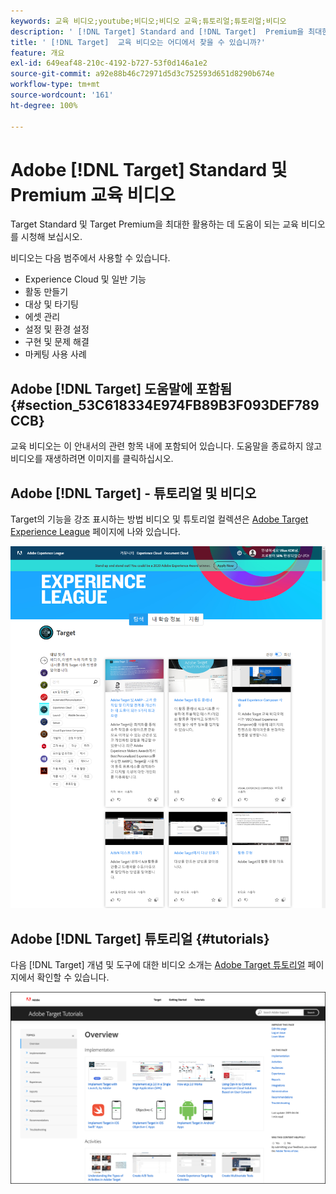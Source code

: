 ```yaml
---
keywords: 교육 비디오;youtube;비디오;비디오 교육;튜토리얼;튜토리얼;비디오
description: ' [!DNL Target] Standard and [!DNL Target]  Premium을 최대한 활용하는 데 도움이 되는 교육 비디오를 시청해 보십시오.'
title: ' [!DNL Target]  교육 비디오는 어디에서 찾을 수 있습니까?'
feature: 개요
exl-id: 649eaf48-210c-4192-b727-53f0d146a1e2
source-git-commit: a92e88b46c72971d5d3c752593d651d8290b674e
workflow-type: tm+mt
source-wordcount: '161'
ht-degree: 100%

---
```


# Adobe [!DNL Target] Standard 및 Premium 교육 비디오

Target Standard 및 Target Premium을 최대한 활용하는 데 도움이 되는 교육 비디오를 시청해 보십시오.

비디오는 다음 범주에서 사용할 수 있습니다.

* Experience Cloud 및 일반 기능
* 활동 만들기
* 대상 및 타기팅
* 에셋 관리
* 설정 및 환경 설정
* 구현 및 문제 해결
* 마케팅 사용 사례

## Adobe [!DNL Target] 도움말에 포함됨 {#section_53C618334E974FB89B3F093DEF789CCB}

교육 비디오는 이 안내서의 관련 항목 내에 포함되어 있습니다. 도움말을 종료하지 않고 비디오를 재생하려면 이미지를 클릭하십시오.

## Adobe [!DNL Target] - 튜토리얼 및 비디오

Target의 기능을 강조 표시하는 방법 비디오 및 튜토리얼 컬렉션은 [Adobe Target Experience League](https://guided.adobe.com/#recommended/solutions/target) 페이지에 나와 있습니다.

![Experience League 비디오](/help/c-intro/assets/experience-league.png)

## Adobe [!DNL Target] 튜토리얼 {#tutorials}

다음 [!DNL Target] 개념 및 도구에 대한 비디오 소개는 [Adobe Target 튜토리얼](https://experienceleague.adobe.com/docs/target-learn/tutorials/overview.html?lang=ko-KR) 페이지에서 확인할 수 있습니다.

![Adobe Target 튜토리얼](/help/c-intro/assets/adobe-target-tutorials-new.png)

